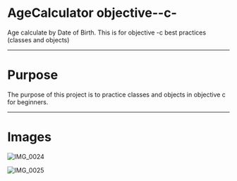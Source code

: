 # AgeCalculator objective--c-

Age calculate by Date of Birth. This is for objective -c best practices (classes and objects)

---

# Purpose

The purpose of this project is to practice classes and objects in objective c for beginners.

---

# Images

![IMG_0024](https://user-images.githubusercontent.com/43614338/56727926-506f1a00-676f-11e9-94c1-54b4811e115f.PNG)

![IMG_0025](https://user-images.githubusercontent.com/43614338/56727927-506f1a00-676f-11e9-88e3-9d701b4c872b.PNG)
